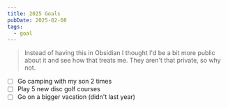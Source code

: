 ```yaml
---
title: 2025 Goals
pubDate: 2025-02-08
tags:
  - goal
---
```


> Instead of having this in Obsidian I thought I'd be a bit more public about it and see how that treats me. They aren't that private, so why not.

- [ ] Go camping with my son 2 times
- [ ] Play 5 new disc golf courses
- [ ] Go on a bigger vacation (didn't last year)